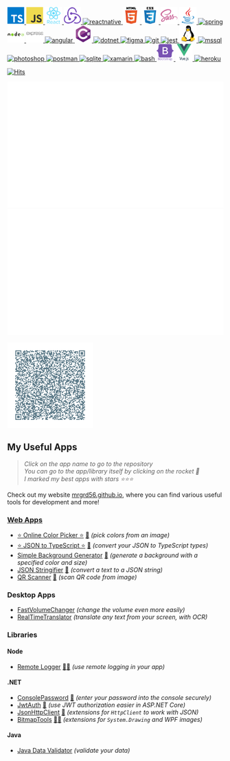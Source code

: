 <p align="left">
    <a href="https://www.typescriptlang.org/" target="_blank" rel="noreferrer">
        <img src="https://raw.githubusercontent.com/devicons/devicon/master/icons/typescript/typescript-original.svg"
             alt="typescript" width="40" height="40"/>
    </a>
    <a href="https://developer.mozilla.org/en-US/docs/Web/JavaScript" target="_blank" rel="noreferrer">
        <img src="https://raw.githubusercontent.com/devicons/devicon/master/icons/javascript/javascript-original.svg"
             alt="javascript" width="40" height="40"/>
    </a>
    <a href="https://reactjs.org/" target="_blank" rel="noreferrer">
        <img src="https://raw.githubusercontent.com/devicons/devicon/master/icons/react/react-original-wordmark.svg"
             alt="react" width="40" height="40"/>
    </a>
    <a href="https://redux.js.org" target="_blank" rel="noreferrer">
        <img src="https://raw.githubusercontent.com/devicons/devicon/master/icons/redux/redux-original.svg"
             alt="redux" width="40" height="40"/>
    </a>
    <a href="https://reactnative.dev/" target="_blank" rel="noreferrer">
        <img src="https://reactnative.dev/img/header_logo.svg"
             alt="reactnative" width="40" height="40"/>
    </a>
    <a href="https://www.w3.org/html/" target="_blank" rel="noreferrer"> <img
            src="https://raw.githubusercontent.com/devicons/devicon/master/icons/html5/html5-original-wordmark.svg"
            alt="html5" width="40" height="40"/>
    </a>
    <a href="https://www.w3schools.com/css/" target="_blank" rel="noreferrer">
        <img src="https://raw.githubusercontent.com/devicons/devicon/master/icons/css3/css3-original-wordmark.svg"
             alt="css3" width="40" height="40"/>
    </a>
    <a href="https://sass-lang.com" target="_blank" rel="noreferrer">
        <img src="https://raw.githubusercontent.com/devicons/devicon/master/icons/sass/sass-original.svg"
             alt="sass" width="40" height="40"/>
    </a>
    <a href="https://www.java.com" target="_blank" rel="noreferrer">
        <img src="https://raw.githubusercontent.com/devicons/devicon/master/icons/java/java-original.svg" alt="java"
             width="40" height="40"/>
    </a>
    <a href="https://spring.io/" target="_blank" rel="noreferrer">
        <img src="https://www.vectorlogo.zone/logos/springio/springio-icon.svg" alt="spring" width="40" height="40"/>
    </a>
    <a href="https://nodejs.org" target="_blank" rel="noreferrer">
        <img src="https://raw.githubusercontent.com/devicons/devicon/master/icons/nodejs/nodejs-original-wordmark.svg"
             alt="nodejs" width="40" height="40"/>
    </a>
    <a href="https://expressjs.com" target="_blank" rel="noreferrer">
        <img src="https://raw.githubusercontent.com/devicons/devicon/master/icons/express/express-original-wordmark.svg"
             alt="express" width="40" height="40"/>
    </a>
    <a href="https://angular.io" target="_blank" rel="noreferrer">
        <img src="https://angular.io/assets/images/logos/angular/angular.svg"
             alt="angular" width="40" height="40"/>
    </a>
    <a href="https://docs.microsoft.com/ru-ru/dotnet/csharp/" target="_blank" rel="noreferrer">
        <img src="https://raw.githubusercontent.com/devicons/devicon/master/icons/csharp/csharp-original.svg"
             alt="csharp" width="40" height="40"/>
    </a>
    <a href="https://dotnet.microsoft.com/" target="_blank" rel="noreferrer">
        <img src="https://upload.wikimedia.org/wikipedia/commons/a/a3/.NET_Logo.svg"
             alt="dotnet" width="40" height="40"/>
    </a>
    <a href="https://www.figma.com/" target="_blank" rel="noreferrer">
        <img src="https://www.vectorlogo.zone/logos/figma/figma-icon.svg"
             alt="figma" width="40" height="40"/>
    </a>
    <a href="https://git-scm.com/" target="_blank" rel="noreferrer"> <img
            src="https://www.vectorlogo.zone/logos/git-scm/git-scm-icon.svg"
            alt="git" width="40" height="40"/>
    </a>
    <a href="https://jestjs.io" target="_blank" rel="noreferrer">
        <img src="https://www.vectorlogo.zone/logos/jestjsio/jestjsio-icon.svg"
             alt="jest" width="40" height="40"/>
    </a>
    <a href="https://www.linux.org/" target="_blank" rel="noreferrer">
        <img src="https://raw.githubusercontent.com/devicons/devicon/master/icons/linux/linux-original.svg"
             alt="linux" width="40" height="40"/>
    </a>
    <a href="https://www.microsoft.com/en-us/sql-server" target="_blank" rel="noreferrer">
        <img src="https://www.svgrepo.com/show/303229/microsoft-sql-server-logo.svg"
             alt="mssql" width="40" height="40"/>
    </a>
    <a href="https://www.photoshop.com/en" target="_blank" rel="noreferrer">
        <img src="https://www.adobe.com/content/dam/acom/one-console/icons_rebrand/ps_appicon.svg"
             alt="photoshop" width="40" height="40"/>
    </a>
    <a href="https://postman.com" target="_blank" rel="noreferrer">
        <img src="https://www.vectorlogo.zone/logos/getpostman/getpostman-icon.svg"
             alt="postman" width="40" height="40"/>
    </a>
    <a href="https://www.sqlite.org/" target="_blank" rel="noreferrer">
        <img src="https://www.vectorlogo.zone/logos/sqlite/sqlite-icon.svg"
             alt="sqlite" width="40" height="40"/>
    </a>
    <a href="https://dotnet.microsoft.com/apps/xamarin" target="_blank" rel="noreferrer">
        <img src="https://raw.githubusercontent.com/detain/svg-logos/780f25886640cef088af994181646db2f6b1a3f8/svg/xamarin.svg"
             alt="xamarin" width="40" height="40"/>
    </a>
    <a href="https://www.gnu.org/software/bash/" target="_blank" rel="noreferrer">
        <img src="https://www.vectorlogo.zone/logos/gnu_bash/gnu_bash-icon.svg" 
             alt="bash" width="40" height="40"/>
    </a>
    <a href="https://getbootstrap.com" target="_blank" rel="noreferrer">
        <img src="https://raw.githubusercontent.com/devicons/devicon/master/icons/bootstrap/bootstrap-plain-wordmark.svg"
             alt="bootstrap" width="40" height="40"/>
    </a>
    <a href="https://vuejs.org/" target="_blank" rel="noreferrer">
        <img src="https://raw.githubusercontent.com/devicons/devicon/master/icons/vuejs/vuejs-original-wordmark.svg"
             alt="vuejs" width="40" height="40"/>
    </a>
    <a href="https://heroku.com" target="_blank" rel="noreferrer">
        <img src="https://www.vectorlogo.zone/logos/heroku/heroku-icon.svg" alt="heroku" width="40" height="40"/>
    </a>
</p>

[![Hits](https://hits.seeyoufarm.com/api/count/incr/badge.svg?url=https%3A%2F%2Fgithub.com%2Fmrgrd56&count_bg=%2379C83D&title_bg=%23555555&icon=github.svg&icon_color=%23E7E7E7&title=hits&edge_flat=false)](https://hits.seeyoufarm.com)

![](https://github.com/MRGRD56/github-stats/blob/master/generated/overview.svg)
![](https://github.com/MRGRD56/github-stats/blob/master/generated/languages.svg)

![qwe](/d.png)

<!--
**MRGRD56/MRGRD56** is a ✨ _special_ ✨ repository because its `README.md` (this file) appears on your GitHub profile.

Here are some ideas to get you started:

- 🔭 I’m currently working on ...
- 🌱 I’m currently learning ...
- 👯 I’m looking to collaborate on ...
- 🤔 I’m looking for help with ...
- 💬 Ask me about ...
- 📫 How to reach me: ...
- 😄 Pronouns: ...
- ⚡ Fun fact: ...
-->

## My Useful Apps
> *Click on the app name to go to the repository*  
> *You can go to the app/library itself by clicking on the rocket 🚀*  
> *I marked my best apps with stars ⭐⭐⭐*

Check out my website [mrgrd56.github.io](https://mrgrd56.github.io/), where you can find various useful tools for development and more!

### [Web Apps](https://mrgrd56.github.io/)
- [⭐ Online Color Picker ⭐](https://github.com/MRGRD56/online-color-picker) [🚀](https://mrgrd56.github.io/online-color-picker/) *(pick colors from an image)*
- [⭐ JSON to TypeScript ⭐](https://github.com/MRGRD56/mrgrd56.github.io/tree/master/src/pages/jsonToTypeScriptPage) [🚀](https://mrgrd56.github.io/#/tools/json-to-typescript) *(convert your JSON to TypeScript types)*
- [Simple Background Generator](https://github.com/MRGRD56/mrgrd56.github.io/tree/master/src/pages/bgGeneratorPage) [🚀](https://mrgrd56.github.io/#/tools/bg-generator) *(generate a background with a specified color and size)*
- [JSON Stringifier](https://github.com/MRGRD56/mrgrd56.github.io/tree/master/src/pages/jsonStringifierPage) [🚀](https://mrgrd56.github.io/#/tools/json-stringifier) *(convert a text to a JSON string)*
- [QR Scanner](https://github.com/MRGRD56/mrgrd56.github.io/tree/master/src/pages/qrScannerPage) [🚀](https://mrgrd56.github.io/#/tools/qr-scanner) *(scan QR code from image)*

### Desktop Apps
- [FastVolumeChanger](https://github.com/MRGRD56/FastVolumeChanger) *(change the volume even more easily)*
- [RealTimeTranslator](https://github.com/MRGRD56/RealTimeTranslator) *(translate any text from your screen, with OCR)*

### Libraries
#### Node
- [Remote Logger](https://github.com/MRGRD56/remote-logger) [🚀](https://www.npmjs.com/package/@mrgrd56/remote-logger)[🚀](https://www.npmjs.com/package/@mrgrd56/remote-logger-server) *(use remote logging in your app)*
#### .NET
- [ConsolePassword](https://github.com/MRGRD56/ConsolePassword) [🚀](https://www.nuget.org/packages/ConsolePassword/) *(enter your password into the console securely)*
- [JwtAuth](https://github.com/MRGRD56/JwtAuth) [🚀](https://www.nuget.org/packages/MRGRD56.JwtAuth/) *(use JWT authorization easier in ASP.NET Core)*
- [JsonHttpClient](https://github.com/MRGRD56/JsonHttpClient) [🚀](https://www.nuget.org/packages/MRGRD56.JsonHttpClient) *(extensions for `HttpClient` to work with JSON)*
- [BitmapTools](https://github.com/MRGRD56/BitmapTools) [🚀](https://www.nuget.org/packages/BitmapTools/)[🚀](https://www.nuget.org/packages/BitmapTools.Wpf/) *(extensions for `System.Drawing` and WPF images)*
#### Java
- [Java Data Validator](https://github.com/MRGRD56/java-data-validator) *(validate your data)*
